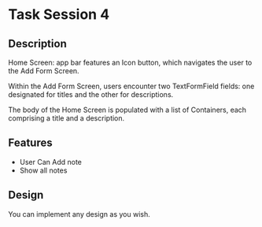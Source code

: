 # Task Session 4

## Description
Home Screen:
 app bar features an Icon button, which navigates the user to the Add Form Screen.

Within the Add Form Screen, users encounter two TextFormField fields: one designated for titles and the other for descriptions.

The body of the Home Screen is populated with a list of Containers, each comprising a title and a description.

## Features
 - User Can Add note
 - Show all notes 


## Design
You can implement any design as you wish.